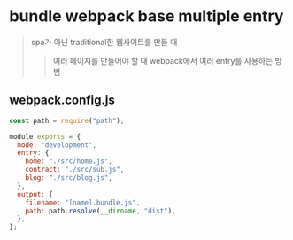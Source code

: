 # bundle webpack base multiple entry

> spa가 아닌 traditional한 웹사이트를 만들 때
>
> > 여러 페이지를 만들어야 할 때 webpack에서 여러 entry를 사용하는 방법

## webpack.config.js

```js
const path = require("path");

module.exports = {
  mode: "development",
  entry: {
    home: "./src/home.js",
    contract: "./src/sub.js",
    blog: "./src/blog.js",
  },
  output: {
    filename: "[name].bundle.js",
    path: path.resolve(__dirname, "dist"),
  },
};
```
